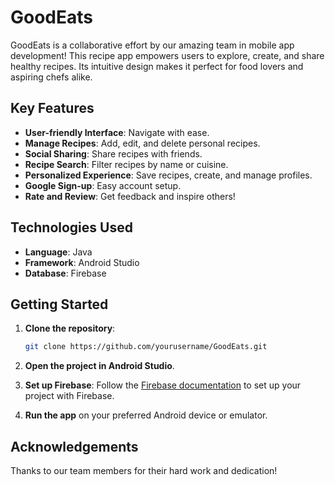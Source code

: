 # GoodEats

GoodEats is a collaborative effort by our amazing team in mobile app development! This recipe app empowers users to explore, create, and share healthy recipes. Its intuitive design makes it perfect for food lovers and aspiring chefs alike.

## Key Features

- **User-friendly Interface**: Navigate with ease.
- **Manage Recipes**: Add, edit, and delete personal recipes.
- **Social Sharing**: Share recipes with friends.
- **Recipe Search**: Filter recipes by name or cuisine.
- **Personalized Experience**: Save recipes, create, and manage profiles.
- **Google Sign-up**: Easy account setup.
- **Rate and Review**: Get feedback and inspire others!

## Technologies Used

- **Language**: Java
- **Framework**: Android Studio
- **Database**: Firebase

## Getting Started

1. **Clone the repository**:
   ```bash
   git clone https://github.com/yourusername/GoodEats.git
   ```

2. **Open the project in Android Studio**.

3. **Set up Firebase**: Follow the [Firebase documentation](https://firebase.google.com/docs/android/setup) to set up your project with Firebase.

4. **Run the app** on your preferred Android device or emulator.


## Acknowledgements

Thanks to our team members for their hard work and dedication!
